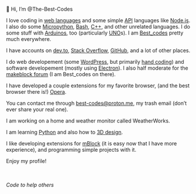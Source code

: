 👋 Hi, I’m @The-Best-Codes

I love coding in <span title="HTML, JavaScript, CSS, PHP, etc." id="best-codes-langs"><ins>web languages</ins></span> and some simple [API](https://en.wikipedia.org/wiki/API) languages like [Node.js](https://en.wikipedia.org/wiki/Node.js). I also do some [Micropython](https://en.wikipedia.org/wiki/MicroPython), [Bash](https://en.wikipedia.org/wiki/Bash_(Unix_shell)), [C++](https://en.wikipedia.org/wiki/C%2B%2B), and other unrelated languages. I do some stuff with [Arduinos](https://www.arduino.cc/), too (particularly [UNO](https://en.wikipedia.org/wiki/Arduino_Uno)s). I am [Best_codes](https://www.google.com/search?q=best_codes) pretty much everywhere.

I have accounts on [dev.to](https://dev.to/best_codes?referal=best_codes&myself),  <span title="I don't use it much. :/">[Stack Overflow](https://stackoverflow.com/users/20392792/best-codes?ref=best-codes&id=github.com&purpose=profile-readme.md)</span>,  <span title="You are looking at it. :D">[GitHub](https://github.com/The-Best-Codes)</span>, and a lot of other places.

I do web developement (some [WordPress](https://wordpress.com/?ref=the-best-codes_github.com), but primarily [hand coding](https://en.wikipedia.org/wiki/Hand_coding)) and software developement (mostly using <span title="Build cross-platform desktop apps with JavaScript, HTML, and CSS">[Electron](https://www.electronjs.org/)</span>). I also half moderate for the [makeblock forum](https://forum.makeblock.com?invite=best_codes&ref=the-best-codes_github.com) (I am Best_codes on there).

I have developed a couple extensions for my favorite browser, (and the best browser there is!) [Opera](https://opera.com?ref=best_codes).

You can contact me through <a href="mailto:best-codes@proton.me?subject=Hello%20Best_codes!&body=Hello%2C%20I%20saw%20[something]%20on%20your%20GitHub%20profile%20and%20I%20thought%20I%20would%20email%20you%20about%20it.%0A%0A%20%5Bemail%20body%5D%0D%0A%0D%0ABest%20regards%2C%0D%0A%5BYour%20Name%5D%0AReferenced%20from%20GitHub">best-codes@proton.me</a>, my trash email (don’t ever share your real one).

I am working on a home and weather monitor called WeatherWorks.

I am learning [Python](https://en.wikipedia.org/wiki/Python_(programming_language)) and also how to [3D design](https://www.printables.com/@Best_codes).

I like developing extensions for [mBlock](https://www.mblock.cc/en/?ref-url=the-best-codes__github.com__profile&id=readme.md) (it is easy now that I have more experience), and programming simple projects with it.

Enjoy my profile!
<br />
<br />
<br />

<span onclick="alert('Hi! This code will not run. :( It is so sad. ):...');">_Code to help others_</span>

<!---
The-Best-Codes/The-Best-Codes is a ✨ special ✨ repository because its `README.md` (this file) appears on your GitHub profile.
You can click the Preview link to take a look at your changes.
--->
